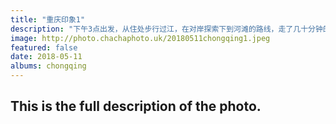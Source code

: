 ```yaml
---
title: "重庆印象1"
description: "下午3点出发，从住处步行过江，在对岸探索下到河滩的路线，走了几十分钟的鹅卵石路，走到了这个位置，从五点半开始等，大约到七点四十，拍到了这张在运动中的游船，穿上的灯2秒一变色，选取了这张橘色灯光的船身相对和谐。原本静止的景物有了行驶中的船，动静结合更有趣味。"
image: http://photo.chachaphoto.uk/20180511chongqing1.jpeg
featured: false
date: 2018-05-11
albums: chongqing
---
```


## This is the full description of the photo.
